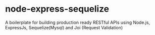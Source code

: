 # node-express-sequelize

A boilerplate for building production ready RESTful APIs using Node.js, ExpressJs, Sequelize(Mysql) and Joi (Request Validation)

